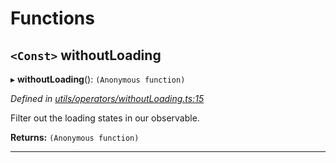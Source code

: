 

# Functions

<a id="withoutloading"></a>

## `<Const>` withoutLoading

▸ **withoutLoading**(): `(Anonymous function)`

*Defined in [utils/operators/withoutLoading.ts:15](https://github.com/paritytech/js-libs/blob/0b729df/packages/light.js/src/utils/operators/withoutLoading.ts#L15)*

Filter out the loading states in our observable.

**Returns:** `(Anonymous function)`

___

